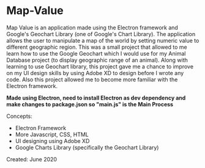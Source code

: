 # Map-Value
Map Value is an application made using the Electron framework and Google's Geochart Library (one of Google's Chart Library). The application allows the user to manipulate a map of the world by setting numeric value to different geographic region. This was a small project that allowed to me learn how to use the Google Geochart which I would use for my Animal Database project (to display geographic range of an animal). Along with learning to use Geochart library, this project gave me a chance to improve on my UI design skills by using Adobe XD to design before I wrote any code. Also this project allowed me to become more familiar with the Electron framework.

**Made using Electron, need to install Electron as dev dependency and make changes to package.json so "main.js" is the Main Process**

Concepts:
- Electron Framework
- More Javascript, CSS, HTML
- UI designing using Adobe XD
- Google Charts Library (specifically the Geochart Library)

Created: June 2020
